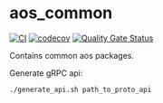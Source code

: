 # aos_common

[![CI](https://github.com/aoscloud/aos_common/workflows/CI/badge.svg)](https://github.com/aoscloud/aos_common/actions?query=workflow%3ACI)
[![codecov](https://codecov.io/gh/aoscloud/aos_common/branch/main/graph/badge.svg?token=jPQe52kjQZ)](https://codecov.io/gh/aoscloud/aos_common)
[![Quality Gate Status](https://sonarcloud.io/api/project_badges/measure?project=aoscloud_aos_common&metric=alert_status)](https://sonarcloud.io/summary/new_code?id=aoscloud_aos_common)

Contains common aos packages.

Generate gRPC api:

```bash
./generate_api.sh path_to_proto_api
```